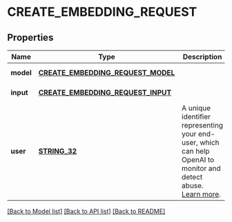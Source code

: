 # CREATE_EMBEDDING_REQUEST

## Properties
Name | Type | Description | Notes
------------ | ------------- | ------------- | -------------
**model** | [**CREATE_EMBEDDING_REQUEST_MODEL**](CreateEmbeddingRequest_model.md) |  | [default to null]
**input** | [**CREATE_EMBEDDING_REQUEST_INPUT**](CreateEmbeddingRequest_input.md) |  | [default to null]
**user** | [**STRING_32**](STRING_32.md) | A unique identifier representing your end-user, which can help OpenAI to monitor and detect abuse. [Learn more](/docs/guides/safety-best-practices/end-user-ids).  | [optional] [default to null]

[[Back to Model list]](../README.md#documentation-for-models) [[Back to API list]](../README.md#documentation-for-api-endpoints) [[Back to README]](../README.md)


